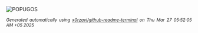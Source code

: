 <div align="justify">
<picture>
    <source media="(prefers-color-scheme: dark)" srcset="https://i.ibb.co/nMT8464n/output-gif.gif">
    <source media="(prefers-color-scheme: light)" srcset="https://i.ibb.co/nMT8464n/output-gif.gif">
    <img alt="POPUGOS" src="https://i.ibb.co/nMT8464n/output-gif.gif">
</picture>

<sub><i>Generated automatically using [x0rzavi/github-readme-terminal](https://github.com/x0rzavi/github-readme-terminal) on Thu Mar 27 05:52:05 AM +05 2025</i></sub>
</div>